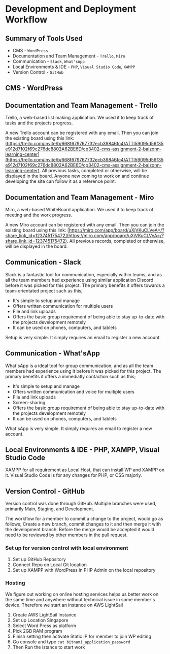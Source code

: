 # Development and Deployment Workflow

## Summary of Tools Used

* CMS - `WordPress`
* Documentation and Team Management - `Trello`, `Miro`
* Communication - `Slack`, `What'sApp`
* Local Environments & IDE - `PHP`, `Visual Studio Code`, `XAMPP`
* Version Control - `GitHub`

## CMS - WordPress

## Documentation and Team Management - Trello

Trello, a web-based list making application. We used it to keep track of tasks and the projects progress.

A new Trello account can be registered with any email. Then you can join the existing board using this
link: [https://trello.com/invite/b/668f679767732ecb39846fc4/ATTI59095d56f35e912d7102f69c276dc8802A62BE6D/cp3402-cms-assignment-2-baizonn-learning-center](https://trello.com/invite/b/668f679767732ecb39846fc4/ATTI59095d56f35e912d7102f69c276dc8802A62BE6D/cp3402-cms-assignment-2-baizonn-learning-center). All previous tasks, completed or
otherwise, will be displayed in the board. Anyone new coming to work on and continue developing the site can follow it
as a reference point.

## Documentation and Team Management - Miro

Miro, a web-based WhiteBoard application. We used it to keep track of meeting and the work progress.

A new Miro account can be registered with any email. Then you can join the existing board using this
link: [https://miro.com/app/board/uXjVKuCLVeA=/?share_link_id=123745175472](https://miro.com/app/board/uXjVKuCLVeA=/?share_link_id=123745175472). All previous records, completed or
otherwise, will be displayed in the board. 

## Communication - Slack

Slack is a fantastic tool for communication, especially within teams, and as all the team members had experience using similar application Discord
before it was picked for this project. The primary benefits it offers towards a team-orientated project such as this;

* It's simple to setup and manage
* Offers written communication for multiple users
* File and link uploads
* Offers the basic group requirement of being able to stay up-to-date with the projects development remotely
* It can be used on phones, computers, and tablets

Setup is very simple. It simply requires an email to register a new account.

## Communication - What'sApp

What'sApp is a ideal tool for group communication, and as all the team members had experience using it
before it was picked for this project. The primary benefits it offers a immediatly contaction such as this;

* It's simple to setup and manage
* Offers written communication and voice for multiple users
* File and link uploads
* Screen-sharing
* Offers the basic group requirement of being able to stay up-to-date with the projects development remotely
* It can be used on phones, computers, and tablets

What'sApp is very simple. It simply requires an email to register a new account.

## Local Environments & IDE - PHP, XAMPP, Visual Studio Code

XAMPP for all requirement as Local Host, that can install WP and XAMPP on it.
Visual Studio Code is for any changes for PHP, or CSS majorly.


## Version Control - GitHub

Version control was done through GitHub. Multiple branches were used, primarily Main, Staging, and Development.

The workflow for a member to commit a change to the project, would go as follows; Create a new branch, commit changes to
it and then merge it with the development branch. Before the merge would be accepted it would need to be reviewed by
other members in the pull request.

### Set up for version control with local environment
1. Set up GitHub Repository
2. Connect Repo on Local Git location
3. Set up XAMPP with WordPress in PHP Admin on the local repository


### Hosting 
We figure out working on online hosting services helps us better work on the same time and anywhere without technical issue in some member's device.
Therefore we start an instance on AWS LightSail
1. Create AWS LightSail Instance
2. Set up Location Singapore
3. Select Word Press as platform
4. Pick 2GB RAM program
5. Finish setting then activate Static IP for member to join WP editing
6. Go console and type `cat bitnami_application_password`
7. Then Run the istance to start work



